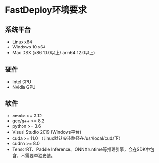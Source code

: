 # FastDeploy环境要求

## 系统平台

- Linux x64
- Windows 10 x64
- Mac OSX (x86 10.0以上/ arm64 12.0以上)

## 硬件

- Intel CPU
- Nvidia GPU

## 软件

- cmake >= 3.12
- gcc/g++ >= 8.2
- python >= 3.6
- Visual Studio 2019 (Windows平台)
- cuda >= 11.0 （Linux默认安装路径在/usr/local/cuda下）
- cudnn >= 8.0
- TensorRT、Paddle Inference、ONNXruntime等推理引擎，会在SDK中包含，不需要单独安装。
